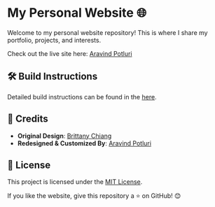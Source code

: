 # My Personal Website 🌐

Welcome to my personal website repository! This is where I share my portfolio, projects, and interests.

Check out the live site here: [Aravind Potluri](https://cipherswami.github.io)

## 🛠️ Build Instructions

Detailed build instructions can be found in the [here](Build.md).

## 🙌 Credits

- **Original Design**: [Brittany Chiang](https://brittanychiang.com/)
- **Redesigned & Customized By**: [Aravind Potluri](https://cipherswami.github.io)

## 📄 License

This project is licensed under the [MIT License](LICENSE).

If you like the website, give this repository a ⭐ on GitHub! 😊
